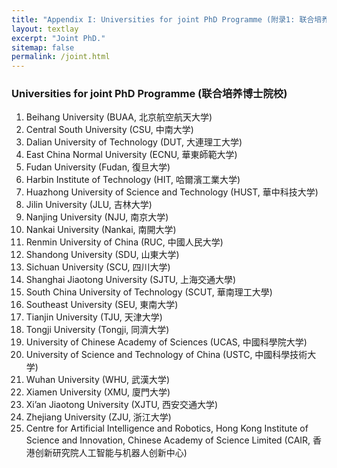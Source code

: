 ```yaml
---
title: "Appendix I: Universities for joint PhD Programme (附录1: 联合培养博士院校)"
layout: textlay
excerpt: "Joint PhD."
sitemap: false
permalink: /joint.html
---
```

### Universities for joint PhD Programme (联合培养博士院校)
1. Beihang University (BUAA, 北京航空航天大学)
2. Central South University (CSU, 中南大学)
3. Dalian University of Technology (DUT, 大連理工大学)
4. East China Normal University (ECNU, 華東師範大学)
5. Fudan University (Fudan, 復旦大学)
6. Harbin Institute of Technology (HIT, 哈爾濱工業大学)
7. Huazhong University of Science and Technology (HUST, 華中科技大学)
8. Jilin University (JLU, 吉林大学)
9. Nanjing University (NJU, 南京大学)
10. Nankai University (Nankai, 南開大学)
11. Renmin University of China (RUC, 中國人民大学)
12. Shandong University (SDU, 山東大学)
13. Sichuan University (SCU, 四川大学)
14. Shanghai Jiaotong University (SJTU, 上海交通大學)
15. South China University of Technology (SCUT, 華南理工大學)
16. Southeast University (SEU, 東南大学)
17. Tianjin University (TJU, 天津大学)
18. Tongji University (Tongji, 同濟大学)
19. University of Chinese Academy of Sciences (UCAS, 中國科學院大学)
20. University of Science and Technology of China (USTC, 中國科學技術大学)
21. Wuhan University (WHU, 武漢大学)
22. Xiamen University (XMU, 廈門大学)
23. Xi’an Jiaotong University (XJTU, 西安交通大学)
24. Zhejiang University (ZJU, 浙江大学)
25. Centre for Artificial Intelligence and Robotics, Hong Kong Institute of Science and Innovation, Chinese Academy of Science Limited (CAIR, 香港创新研究院人工智能与机器人创新中心)
